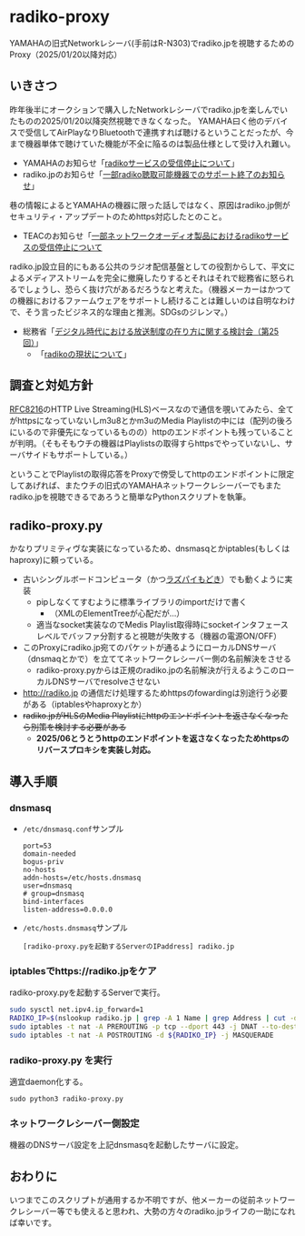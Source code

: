 # radiko-proxy
YAMAHAの旧式Networkレシーバ(手前はR-N303)でradiko.jpを視聴するためのProxy（2025/01/20以降対応）

## いきさつ

昨年後半にオークションで購入したNetworkレシーバでradiko.jpを楽しんでいたものの2025/01/20以降突然視聴できなくなった。
YAMAHA曰く他のデバイスで受信してAirPlayなりBluetoothで連携すれば聴けるということだったが、今まで機器単体で聴けていた機能が不全に陥るのは製品仕様として受け入れ難い。

- YAMAHAのお知らせ「[radikoサービスの受信停止について](https://radiko.jp/#!/info/2716)」
- radiko.jpのお知らせ「[一部radiko聴取可能機器でのサポート終了のお知らせ](https://radiko.jp/#!/info/2716)」

巷の情報によるとYAMAHAの機器に限った話しではなく、原因はradiko.jp側がセキュリティ・アップデートのためhttps対応したとのこと。

- TEACのお知らせ「[一部ネットワークオーディオ製品におけるradikoサービスの受信停止について](https://www.teac.co.jp/jp/support/news/7764)

radiko.jp設立目的にもある公共のラジオ配信基盤としての役割からして、平文によるメディアストリームを完全に撤廃したりするとそれはそれで総務省に怒られるでしょうし、恐らく抜け穴があるだろうなと考えた。（機器メーカーはかつての機器におけるファームウェアをサポートし続けることは難しいのは自明なわけで、そう言ったビジネス的な理由と推測。SDGsのジレンマ。）

- 総務省「[デジタル時代における放送制度の在り方に関する検討会（第25回）](https://www.soumu.go.jp/main_sosiki/kenkyu/digital_hososeido/02ryutsu07_04000459.html)」
  - 「[radikoの現状について](https://www.soumu.go.jp/main_content/000941517.pdf)」

## 調査と対処方針

[RFC8216](https://datatracker.ietf.org/doc/html/rfc8216)のHTTP Live Streaming(HLS)ベースなので通信を覗いてみたら、全てがhttpsになっていないしm3u8とかm3uのMedia Playlistの中には（配列の後ろにいるので非優先になっているものの）httpのエンドポイントも残っていることが判明。（そもそもウチの機器はPlaylistsの取得すらhttpsでやっていないし、サーバサイドもサポートしている。）

ということでPlaylistの取得応答をProxyで傍受してhttpのエンドポイントに限定してあげれば、またウチの旧式のYAMAHAネットワークレシーバーでもまたradiko.jpを視聴できるであろうと簡単なPythonスクリプトを執筆。

## radiko-proxy.py

かなりプリミティヴな実装になっているため、dnsmasqとかiptables(もしくはhaproxy)に頼っている。

- 古いシングルボードコンピュータ（かつ[ラズパイもどき](https://akizukidenshi.com/catalog/g/g112301/)）でも動くように実装
  - pipしなくてすむように標準ライブラリのimportだけで書く
    - （XMLのElementTreeが心配だが…）
  - 適当なsocket実装なのでMedis Playlist取得時にsocketインタフェースレベルでバッファ分割すると視聴が失敗する（機器の電源ON/OFF）
- このProxyにradiko.jp宛てのパケットが通るようにローカルDNSサーバ（dnsmaqとかで）を立ててネットワークレシーバー側の名前解決をさせる
  - radiko-proxy.pyからは正規のradiko.jpの名前解決が行えるようこのローカルDNSサーバでresolveさせない
- http://radiko.jp の通信だけ処理するためhttpsのfowardingは別途行う必要がある（iptablesやhaproxyとか）
- ~~radiko.jpがHLSのMedia Playlistにhttpのエンドポイントを返さなくなったら別策を検討する必要がある~~
  - **2025/06とうとうhttpのエンドポイントを返さなくなったためhttpsのリバースプロキシを実装し対応。**

## 導入手順

### dnsmasq

- `/etc/dnsmasq.conf`サンプル
  ```
  port=53
  domain-needed
  bogus-priv
  no-hosts
  addn-hosts=/etc/hosts.dnsmasq
  user=dnsmasq
  # group=dnsmasq
  bind-interfaces
  listen-address=0.0.0.0
  ```
  
- `/etc/hosts.dnsmasq`サンプル
  ```
  [radiko-proxy.pyを起動するServerのIPaddress] radiko.jp
  ```

### iptablesでhttps://radiko.jpをケア

radiko-proxy.pyを起動するServerで実行。

```sh
sudo sysctl net.ipv4.ip_forward=1
RADIKO_IP=$(nslookup radiko.jp | grep -A 1 Name | grep Address | cut -d \  -f 2 )
sudo iptables -t nat -A PREROUTING -p tcp --dport 443 -j DNAT --to-destination ${RADIKO_IP}
sudo iptables -t nat -A POSTROUTING -d ${RADIKO_IP} -j MASQUERADE
```

### radiko-proxy.py を実行

適宜daemon化する。
```
sudo python3 radiko-proxy.py
```

### ネットワークレシーバー側設定

機器のDNSサーバ設定を上記dnsmasqを起動したサーバに設定。

## おわりに

いつまでこのスクリプトが通用するか不明ですが、他メーカーの従前ネットワークレシーバー等でも使えると思われ、大勢の方々のradiko.jpライフの一助になれば幸いです。
